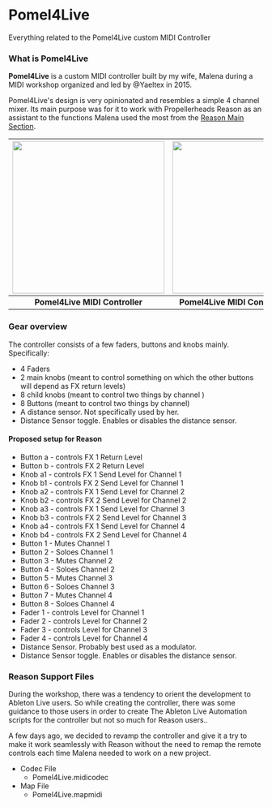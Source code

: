 # Pomel4Live

Everything related to the Pomel4Live custom MIDI Controller

### What is Pomel4Live

**Pomel4Live** is a custom MIDI controller built by my wife, Malena during a MIDI workshop organized and led by @Yaeltex in 2015.

Pomel4Live's design is very opinionated and resembles a simple 4 channel mixer. Its main purpose was for it to work with Propellerheads Reason as an assistant to the functions Malena used the most from the [Reason Main Section]().

| <img src="https://user-images.githubusercontent.com/746152/28279616-6a8c1c92-6af7-11e7-954d-d65c3003bdbf.jpg" width=300 /> | <img src="https://user-images.githubusercontent.com/746152/28279909-5fc2b766-6af8-11e7-9ab7-bbc90250f088.jpg" width=300 /> |
|:---:|:---:|
| **Pomel4Live MIDI Controller**| **Pomel4Live MIDI Controller - Front** |
### Gear overview

The controller consists of a few faders, buttons and knobs mainly. Specifically:

* 4 Faders
* 2 main knobs (meant to control something on which the other buttons will depend as FX return levels)
* 8 child knobs (meant to control two things by channel )
* 8 Buttons (meant to control two things by channel)
* A distance sensor. Not specifically used by her.
* Distance Sensor toggle. Enables or disables the distance sensor.


#### Proposed setup for Reason

* Button a - controls FX 1 Return Level
* Button b - controls FX 2 Return Level
* Knob a1 - controls FX 1 Send Level for Channel 1
* Knob b1 - controls FX 2 Send Level for Channel 1
* Knob a2 - controls FX 1 Send Level for Channel 2
* Knob b2 - controls FX 2 Send Level for Channel 2
* Knob a3 - controls FX 1 Send Level for Channel 3
* Knob b3 - controls FX 2 Send Level for Channel 3
* Knob a4 - controls FX 1 Send Level for Channel 4
* Knob b4 - controls FX 2 Send Level for Channel 4
* Button 1 - Mutes Channel 1
* Button 2 - Soloes Channel 1
* Button 3 - Mutes Channel 2
* Button 4 - Soloes Channel 2
* Button 5 - Mutes Channel 3
* Button 6 - Soloes Channel 3
* Button 7 - Mutes Channel 4
* Button 8 - Soloes Channel 4
* Fader 1 - controls Level for Channel 1
* Fader 2 - controls Level for Channel 2
* Fader 3 - controls Level for Channel 3
* Fader 4 - controls Level for Channel 4
* Distance Sensor. Probably best used as a modulator.
* Distance Sensor toggle. Enables or disables the distance sensor.

### Reason Support Files

During the workshop, there was a tendency to orient the development to Ableton Live users.
So while creating the controller, there was some guidance to those users in order to create
The Ableton Live Automation scripts for the controller but not so much for Reason users..

A few days ago, we decided to revamp the controller and give it a try to make it work seamlessly with Reason without the need to remap the remote controls each time Malena needed to work on a new project.

* Codec File
  * Pomel4Live.midicodec
* Map File
  * Pomel4Live.mapmidi
  
